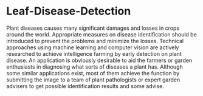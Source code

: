 # Leaf-Disease-Detection
Plant diseases causes many significant damages and losses in crops
around the world. Appropriate measures on disease identification should
be introduced to prevent the problems and minimize the losses.
Technical approaches using machine learning and computer vision are
actively researched to achieve intelligence farming by early detection on
plant disease.
An application is obviously desirable to aid the farmers or garden
enthusiasts in diagnosing what sorts of diseases a plant has. Although
some similar applications exist, most of them achieve the function by
submitting the image to a team of plant pathologists or expert garden
advisers to get possible identification results and some advise.
